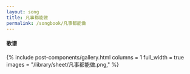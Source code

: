 ```yaml
---
layout: song
title: 凡事都能做
permalink: /songbook/凡事都能做
---
```


#### 歌谱

{% include post-components/gallery.html
    columns = 1
    full_width = true
    images = "/library/sheet/凡事都能做.png,"
%}
